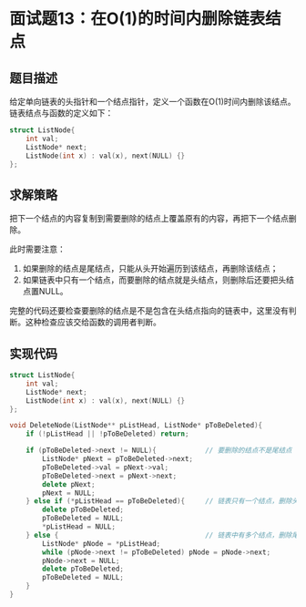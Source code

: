 # 面试题13：在O(1)的时间内删除链表结点

## 题目描述

给定单向链表的头指针和一个结点指针，定义一个函数在O(1)时间内删除该结点。链表结点与函数的定义如下：

```c++
struct ListNode{
    int val;
    ListNode* next;
    ListNode(int x) : val(x), next(NULL) {}
};
```

## 求解策略

把下一个结点的内容复制到需要删除的结点上覆盖原有的内容，再把下一个结点删除。

此时需要注意：
1. 如果删除的结点是尾结点，只能从头开始遍历到该结点，再删除该结点；
1. 如果链表中只有一个结点，而要删除的结点就是头结点，则删除后还要把头结点置NULL。

完整的代码还要检查要删除的结点是不是包含在头结点指向的链表中，这里没有判断。这种检查应该交给函数的调用者判断。

## 实现代码

```c++
struct ListNode{
    int val;
    ListNode* next;
    ListNode(int x) : val(x), next(NULL) {}
};

void DeleteNode(ListNode** pListHead, ListNode* pToBeDeleted){
    if (!pListHead || !pToBeDeleted) return;

    if (pToBeDeleted->next != NULL){            // 要删除的结点不是尾结点
        ListNode* pNext = pToBeDeleted->next;
        pToBeDeleted->val = pNext->val;
        pToBeDeleted->next = pNext->next;
        delete pNext;
        pNext = NULL;
    } else if (*pListHead == pToBeDeleted){     // 链表只有一个结点，删除头结点（也是尾结点）
        delete pToBeDeleted;
        pToBeDeleted = NULL;
        *pListHead = NULL;
    } else {                                    // 链表中有多个结点，删除尾结点
        ListNode* pNode = *pListHead;
        while (pNode->next != pToBeDeleted) pNode = pNode->next;
        pNode->next = NULL;
        delete pToBeDeleted;
        pToBeDeleted = NULL;
    }
}
```